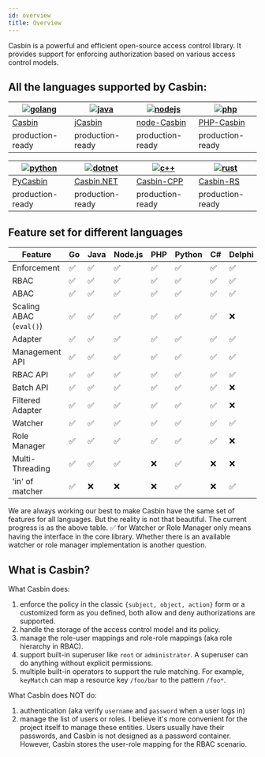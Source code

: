 ```yaml
---
id: overview
title: Overview
---
```


Casbin is a powerful and efficient open-source access control library. It provides support for enforcing authorization based on various access control models.

## All the languages supported by Casbin:

[![golang](https://casbin.org/img/langs/golang.png)](https://github.com/casbin/casbin) | [![java](https://casbin.org/img/langs/java.png)](https://github.com/casbin/jcasbin) | [![nodejs](https://casbin.org/img/langs/nodejs.png)](https://github.com/casbin/node-casbin) | [![php](https://casbin.org/img/langs/php.png)](https://github.com/php-casbin/php-casbin)
----|----|----|----
[Casbin](https://github.com/casbin/casbin) | [jCasbin](https://github.com/casbin/jcasbin) | [node-Casbin](https://github.com/casbin/node-casbin) | [PHP-Casbin](https://github.com/php-casbin/php-casbin)
production-ready | production-ready | production-ready | production-ready

[![python](https://casbin.org/img/langs/python.png)](https://github.com/casbin/pycasbin) | [![dotnet](https://casbin.org/img/langs/dotnet.png)](https://github.com/casbin/Casbin.NET) | [![c++](https://casbin.org/img/langs/cpp.png)](https://github.com/casbin/casbin-cpp) | [![rust](https://casbin.org/img/langs/rust.png)](https://github.com/casbin/casbin-rs)
----|----|----|----
[PyCasbin](https://github.com/casbin/pycasbin) | [Casbin.NET](https://github.com/casbin/Casbin.NET) | [Casbin-CPP](https://github.com/casbin/casbin-cpp) | [Casbin-RS](https://github.com/casbin/casbin-rs)
production-ready | production-ready | production-ready | production-ready

## Feature set for different languages

Feature | Go | Java | Node.js | PHP | Python | C# | Delphi | Rust | C++ | Lua |Dart | Exilir
----|----|----|----|----|----|----|----|----|---- | ---- | ---- | ---- 
Enforcement | ✅ | ✅ | ✅ | ✅ | ✅ | ✅ | ✅ | ✅ | ✅|✅|✅|✅
RBAC | ✅ | ✅ | ✅ | ✅ | ✅ | ✅ | ✅ | ✅ | ✅|✅|✅|✅
ABAC | ✅ | ✅ | ✅ | ✅ | ✅ | ✅ | ✅ | ✅ | ✅|✅|✅|✅
Scaling ABAC (`eval()`) | ✅ | ✅ | ✅ | ✅ | ✅ | ✅ | ❌ | ✅ | ✅|✅|✅|✅
Adapter | ✅ | ✅ | ✅ | ✅ | ✅ | ✅ | ✅ | ✅ | ✅|✅|✅|✅
Management API | ✅ | ✅ | ✅ | ✅ | ✅ | ✅ | ✅ | ✅ | ✅|✅|✅|✅
RBAC API | ✅ | ✅ | ✅ | ✅ | ✅ | ✅ | ✅ | ✅ | ✅|✅|✅|✅
Batch API | ✅ | ✅ | ✅ | ✅ | ✅ | ✅ | ❌ | ✅ | ✅|✅|✅|✅
Filtered Adapter | ✅ | ✅ | ✅ | ✅ | ✅ | ✅ | ❌ | ✅ | ✅|✅|✅|✅
Watcher | ✅ | ✅ | ✅ | ✅ | ✅ | ✅ | ✅ | ✅ | ✅|✅|✅|✅
Role Manager | ✅ | ✅ | ✅ | ✅ | ✅ | ✅ | ❌ | ✅ | ✅|✅|✅|✅
Multi-Threading | ✅ | ✅ | ✅ | ❌ | ✅ | ❌ | ❌ | ✅ | ❌|❌|❌|❌
'in' of matcher |✅|❌|❌|❌|✅|❌|✅|✅|❌|✅|✅|✅

We are always working our best to make Casbin have the same set of features for all languages. But the reality is not that beautiful. The current progress is as the above table. ✅ for Watcher or Role Manager only means having the interface in the core library. Whether there is an available watcher or role manager implementation is another question.

## What is Casbin?

What Casbin does:

1. enforce the policy in the classic ``{subject, object, action}`` form or a customized form as you defined, both allow and deny authorizations are supported.
2. handle the storage of the access control model and its policy.
3. manage the role-user mappings and role-role mappings (aka role hierarchy in RBAC).
4. support built-in superuser like ``root`` or ``administrator``. A superuser can do anything without explicit permissions.
5. multiple built-in operators to support the rule matching. For example, ``keyMatch`` can map a resource key ``/foo/bar`` to the pattern ``/foo*``.

What Casbin does NOT do:

1. authentication (aka verify ``username`` and ``password`` when a user logs in)
2. manage the list of users or roles. I believe it's more convenient for the project itself to manage these entities. Users usually have their passwords, and Casbin is not designed as a password container. However, Casbin stores the user-role mapping for the RBAC scenario.
